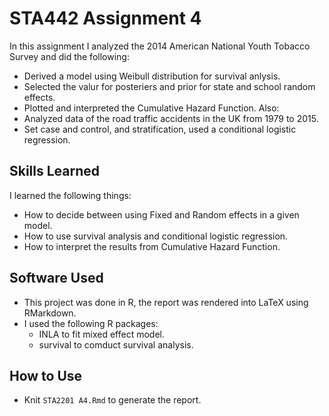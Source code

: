 # STA442 Assignment 4

In this assignment I analyzed the 2014 American National Youth Tobacco Survey and did the following:
- Derived a model using Weibull distribution for survival anlysis.
- Selected the valur for posteriers and prior for state and school random effects.
- Plotted and interpreted the Cumulative Hazard Function.
Also:
- Analyzed data of the road traffic accidents in the UK from 1979 to 2015.
- Set case and control, and stratification, used a conditional logistic regression.

## Skills Learned
I learned the following things:
* How to decide between using Fixed and Random effects in a given model.
* How to use survival analysis and conditional logistic regression.
* How to interpret the results from Cumulative Hazard Function.

## Software Used
* This project was done in R, the report was rendered into LaTeX using RMarkdown.
* I used the following R packages:
	- INLA to fit mixed effect model.
  - survival to comduct survival analysis.

## How to Use
* Knit ```STA2201 A4.Rmd``` to generate the report.

